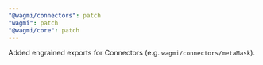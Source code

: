 ```yaml
---
"@wagmi/connectors": patch
"wagmi": patch
"@wagmi/core": patch
---
```


Added engrained exports for Connectors (e.g. `wagmi/connectors/metaMask`).
